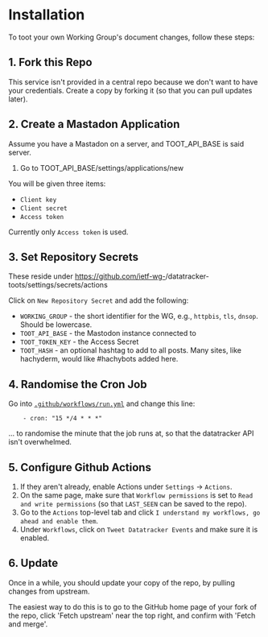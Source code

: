 # Installation

To toot your own Working Group's document changes, follow these steps:

## 1. Fork this Repo

This service isn't provided in a central repo because we don't want to have your credentials. Create a copy by forking it (so that you can pull updates later).

## 2. Create a Mastadon Application

Assume you have a Mastadon on a server, and TOOT_API_BASE is said server.

1. Go to TOOT_API_BASE/settings/applications/new

You will be given three items:

* `Client key`
* `Client secret`
* `Access token`

Currently only `Access token` is used.

## 3. Set Repository Secrets

These reside under https://github.com/ietf-wg-<wgname>/datatracker-toots/settings/secrets/actions

Click on `New Repository Secret` and add the following:

* `WORKING_GROUP` - the short identifier for the WG, e.g., `httpbis`, `tls`, `dnsop`. Should be lowercase.
* `TOOT_API_BASE` - the Mastodon instance connected to
* `TOOT_TOKEN_KEY` - the Access Secret
* `TOOT_HASH` - an optional hashtag to add to all posts.  Many sites, like hachyderm, would like #hachybots added here.


## 4. Randomise the Cron Job

Go into [`.github/workflows/run.yml`](.github/workflows/run.yml) and change this line:

~~~ crontab
    - cron: "15 */4 * * *"
~~~

... to randomise the minute that the job runs at, so that the datatracker API isn't overwhelmed.


## 5. Configure Github Actions

1. If they aren't already, enable Actions under `Settings` -> `Actions`.
2. On the same page, make sure that `Workflow permissions` is set to `Read and write permissions` (so that `LAST_SEEN` can be saved to the repo).
3. Go to the `Actions` top-level tab and click `I understand my workflows, go ahead and enable them`.
4. Under `Workflows`, click on `Tweet Datatracker Events` and make sure it is enabled.


## 6. Update

Once in a while, you should update your copy of the repo, by pulling changes from upstream.

The easiest way to do this is to go to the GitHub home page of your fork of the repo, click 'Fetch upstream' near the top right, and confirm with 'Fetch and merge'.
